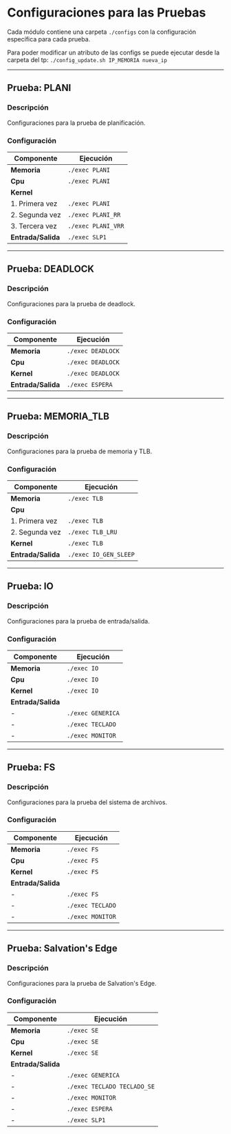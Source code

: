 # Configuraciones para las Pruebas

Cada módulo contiene una carpeta `./configs` con la configuración específica para cada prueba.

Para poder modificar un atributo de las configs se puede ejecutar desde la carpeta del tp:
 `./config_update.sh IP_MEMORIA nueva_ip`

---

## Prueba: PLANI

### Descripción
Configuraciones para la prueba de planificación.

### Configuración

| **Componente**   | **Ejecución**               |
|------------------|-----------------------------|
| **Memoria**      | `./exec PLANI`              |
| **Cpu**          | `./exec PLANI`              |
| **Kernel**       |                             |
| 1. Primera vez   | `./exec PLANI`              |
| 2. Segunda vez   | `./exec PLANI_RR`           |
| 3. Tercera vez   | `./exec PLANI_VRR`          |
| **Entrada/Salida** | `./exec SLP1`             |

---

## Prueba: DEADLOCK

### Descripción
Configuraciones para la prueba de deadlock.

### Configuración

| **Componente**   | **Ejecución**               |
|------------------|-----------------------------|
| **Memoria**      | `./exec DEADLOCK`           |
| **Cpu**          | `./exec DEADLOCK`           |
| **Kernel**       | `./exec DEADLOCK`           |
| **Entrada/Salida** | `./exec ESPERA`           |

---

## Prueba: MEMORIA_TLB

### Descripción
Configuraciones para la prueba de memoria y TLB.

### Configuración

| **Componente**   | **Ejecución**               |
|------------------|-----------------------------|
| **Memoria**      | `./exec TLB`                |
| **Cpu**          |                             |
| 1. Primera vez   | `./exec TLB`                |
| 2. Segunda vez   | `./exec TLB_LRU`            |
| **Kernel**       | `./exec TLB`                |
| **Entrada/Salida** | `./exec IO_GEN_SLEEP`     |

---

## Prueba: IO

### Descripción
Configuraciones para la prueba de entrada/salida.

### Configuración

| **Componente**   | **Ejecución**               |
|------------------|-----------------------------|
| **Memoria**      | `./exec IO`                 |
| **Cpu**          | `./exec IO`                 |
| **Kernel**       | `./exec IO`                 |
| **Entrada/Salida** |                           |
| -                | `./exec GENERICA`           |
| -                | `./exec TECLADO`            |
| -                | `./exec MONITOR`            |

---

## Prueba: FS

### Descripción
Configuraciones para la prueba del sistema de archivos.

### Configuración

| **Componente**   | **Ejecución**               |
|------------------|-----------------------------|
| **Memoria**      | `./exec FS`                 |
| **Cpu**          | `./exec FS`                 |
| **Kernel**       | `./exec FS`                 |
| **Entrada/Salida** |                           |
| -                | `./exec FS`                 |
| -                | `./exec TECLADO`            |
| -                | `./exec MONITOR`            |

---

## Prueba: Salvation's Edge

### Descripción
Configuraciones para la prueba de Salvation's Edge.

### Configuración

| **Componente**   | **Ejecución**               |
|------------------|-----------------------------|
| **Memoria**      | `./exec SE`                 |
| **Cpu**          | `./exec SE`                 |
| **Kernel**       | `./exec SE`                 |
| **Entrada/Salida** |                           |
| -                | `./exec GENERICA`           |
| -                | `./exec TECLADO TECLADO_SE` |
| -                | `./exec MONITOR`            |
| -                | `./exec ESPERA`             |
| -                | `./exec SLP1`               |
